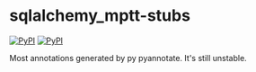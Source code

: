 sqlalchemy_mptt-stubs
========================
[![PyPI](https://img.shields.io/badge/pypi-0.0.2-orange.svg)](https://pypi.org/project/sqlalchemy-mptt-stubs/0.0.2) [![PyPI](https://img.shields.io/badge/python-3-blue.svg)](https://pypi.org/project/sqlalchemy-mptt-stubs/0.0.2)

Most annotations generated by py pyannotate. It's still unstable.
